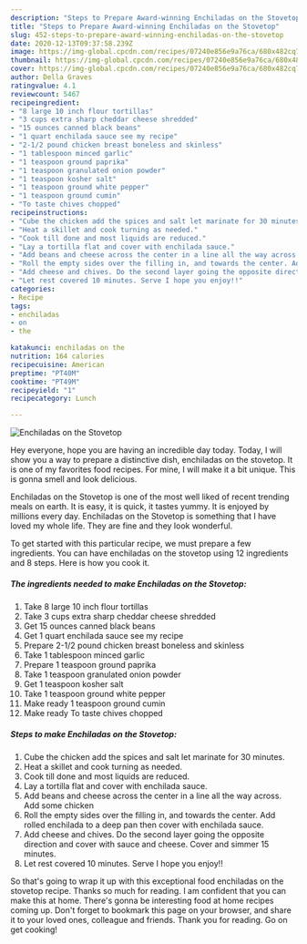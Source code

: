 ```yaml
---
description: "Steps to Prepare Award-winning Enchiladas on the Stovetop"
title: "Steps to Prepare Award-winning Enchiladas on the Stovetop"
slug: 452-steps-to-prepare-award-winning-enchiladas-on-the-stovetop
date: 2020-12-13T09:37:58.239Z
image: https://img-global.cpcdn.com/recipes/07240e856e9a76ca/680x482cq70/enchiladas-on-the-stovetop-recipe-main-photo.jpg
thumbnail: https://img-global.cpcdn.com/recipes/07240e856e9a76ca/680x482cq70/enchiladas-on-the-stovetop-recipe-main-photo.jpg
cover: https://img-global.cpcdn.com/recipes/07240e856e9a76ca/680x482cq70/enchiladas-on-the-stovetop-recipe-main-photo.jpg
author: Della Graves
ratingvalue: 4.1
reviewcount: 5467
recipeingredient:
- "8 large 10 inch flour tortillas"
- "3 cups extra sharp cheddar cheese shredded"
- "15 ounces canned black beans"
- "1 quart enchilada sauce see my recipe"
- "2-1/2 pound chicken breast boneless and skinless"
- "1 tablespoon minced garlic"
- "1 teaspoon ground paprika"
- "1 teaspoon granulated onion powder"
- "1 teaspoon kosher salt"
- "1 teaspoon ground white pepper"
- "1 teaspoon ground cumin"
- "To taste chives chopped"
recipeinstructions:
- "Cube the chicken add the spices and salt let marinate for 30 minutes."
- "Heat a skillet and cook turning as needed."
- "Cook till done and most liquids are reduced."
- "Lay a tortilla flat and cover with enchilada sauce."
- "Add beans and cheese across the center in a line all the way across. Add some chicken"
- "Roll the empty sides over the filling in, and towards the center. Add rolled enchilada to a deep pan then cover with enchilada sauce."
- "Add cheese and chives. Do the second layer going the opposite direction and cover with sauce and cheese. Cover and simmer 15 minutes."
- "Let rest covered 10 minutes. Serve I hope you enjoy!!"
categories:
- Recipe
tags:
- enchiladas
- on
- the

katakunci: enchiladas on the 
nutrition: 164 calories
recipecuisine: American
preptime: "PT40M"
cooktime: "PT49M"
recipeyield: "1"
recipecategory: Lunch

---
```



![Enchiladas on the Stovetop](https://img-global.cpcdn.com/recipes/07240e856e9a76ca/680x482cq70/enchiladas-on-the-stovetop-recipe-main-photo.jpg)

Hey everyone, hope you are having an incredible day today. Today, I will show you a way to prepare a distinctive dish, enchiladas on the stovetop. It is one of my favorites food recipes. For mine, I will make it a bit unique. This is gonna smell and look delicious.

Enchiladas on the Stovetop is one of the most well liked of recent trending meals on earth. It is easy, it is quick, it tastes yummy. It is enjoyed by millions every day. Enchiladas on the Stovetop is something that I have loved my whole life. They are fine and they look wonderful.




To get started with this particular recipe, we must prepare a few ingredients. You can have enchiladas on the stovetop using 12 ingredients and 8 steps. Here is how you cook it.

<!--inarticleads1-->

##### The ingredients needed to make Enchiladas on the Stovetop:

1. Take 8 large 10 inch flour tortillas
1. Take 3 cups extra sharp cheddar cheese shredded
1. Get 15 ounces canned black beans
1. Get 1 quart enchilada sauce see my recipe
1. Prepare 2-1/2 pound chicken breast boneless and skinless
1. Take 1 tablespoon minced garlic
1. Prepare 1 teaspoon ground paprika
1. Take 1 teaspoon granulated onion powder
1. Get 1 teaspoon kosher salt
1. Take 1 teaspoon ground white pepper
1. Make ready 1 teaspoon ground cumin
1. Make ready To taste chives chopped




<!--inarticleads2-->

##### Steps to make Enchiladas on the Stovetop:

1. Cube the chicken add the spices and salt let marinate for 30 minutes.
1. Heat a skillet and cook turning as needed.
1. Cook till done and most liquids are reduced.
1. Lay a tortilla flat and cover with enchilada sauce.
1. Add beans and cheese across the center in a line all the way across. Add some chicken
1. Roll the empty sides over the filling in, and towards the center. Add rolled enchilada to a deep pan then cover with enchilada sauce.
1. Add cheese and chives. Do the second layer going the opposite direction and cover with sauce and cheese. Cover and simmer 15 minutes.
1. Let rest covered 10 minutes. Serve I hope you enjoy!!




So that's going to wrap it up with this exceptional food enchiladas on the stovetop recipe. Thanks so much for reading. I am confident that you can make this at home. There's gonna be interesting food at home recipes coming up. Don't forget to bookmark this page on your browser, and share it to your loved ones, colleague and friends. Thank you for reading. Go on get cooking!
